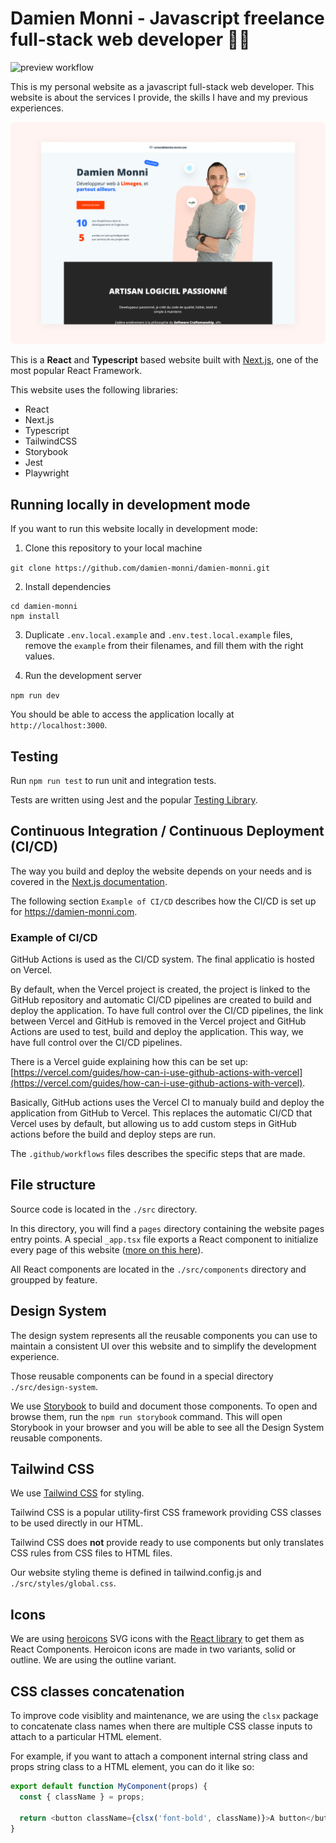 # Damien Monni - Javascript freelance full-stack web developer 👨‍💻

![preview workflow](https://github.com/damien-monni/damien-monni/actions/workflows/preview.yml/badge.svg)

This is my personal website as a javascript full-stack web developer.
This website is about the services I provide, the skills I have and my previous experiences.

![Damien Monni website](public/img/readme-thumbnail.png)

This is a **React** and **Typescript** based website built with [Next.js](https://nextjs.org/), one of the most popular React Framework.

This website uses the following libraries:

- React
- Next.js
- Typescript
- TailwindCSS
- Storybook
- Jest
- Playwright

## Running locally in development mode

If you want to run this website locally in development mode:

1. Clone this repository to your local machine

`git clone https://github.com/damien-monni/damien-monni.git`

2. Install dependencies

```
cd damien-monni
npm install
```

3. Duplicate `.env.local.example` and `.env.test.local.example` files, remove the `example` from their filenames, and fill them with the right values.

4. Run the development server

`npm run dev`

You should be able to access the application locally at `http://localhost:3000`.

## Testing

Run `npm run test` to run unit and integration tests.

Tests are written using Jest and the popular [Testing Library](https://testing-library.com/).

## Continuous Integration / Continuous Deployment (CI/CD)

The way you build and deploy the website depends on your needs and is covered in the [Next.js documentation](https://nextjs.org/docs/deployment).

The following section `Example of CI/CD` describes how the CI/CD is set up for https://damien-monni.com.

### Example of CI/CD

GitHub Actions is used as the CI/CD system.
The final applicatio is hosted on Vercel.

By default, when the Vercel project is created, the project is linked to the GitHub repository and automatic CI/CD pipelines are created to build and deploy the application. To have full control over the CI/CD pipelines, the link between Vercel and GitHub is removed in the Vercel project and GitHub Actions are used to test, build and deploy the application. This way, we have full control over the CI/CD pipelines.

There is a Vercel guide explaining how this can be set up: [https://vercel.com/guides/how-can-i-use-github-actions-with-vercel](https://vercel.com/guides/how-can-i-use-github-actions-with-vercel).

Basically, GitHub actions uses the Vercel CI to manualy build and deploy the application from GitHub to Vercel. This replaces the automatic CI/CD that Vercel uses by default, but allowing us to add custom steps in GitHub actions before the build and deploy steps are run.

The `.github/workflows` files describes the specific steps that are made.

## File structure

Source code is located in the `./src` directory.

In this directory, you will find a `pages` directory containing the website pages entry points. A special `_app.tsx` file exports a React component to initialize every page of this website ([more on this here](https://nextjs.org/docs/advanced-features/custom-app)).

All React components are located in the `./src/components` directory and groupped by feature.

## Design System

The design system represents all the reusable components you can use to maintain a consistent UI over this website and to simplify the development experience.

Those reusable components can be found in a special directory `./src/design-system`.

We use [Storybook](https://storybook.js.org/) to build and document those components. To open and browse them, run the `npm run storybook` command. This will open Storybook in your browser and you will be able to see all the Design System reusable components.

## Tailwind CSS

We use [Tailwind CSS](https://tailwindcss.com/) for styling.

Tailwind CSS is a popular utility-first CSS framework providing CSS classes to be used directly in our HTML.

Tailwind CSS does **not** provide ready to use components but only translates CSS rules from CSS files to HTML files.

Our website styling theme is defined in tailwind.config.js and `./src/styles/global.css`.

## Icons

We are using [heroicons](https://heroicons.com/) SVG icons with the [React library](https://github.com/tailwindlabs/heroicons#react) to get them as React Components.
Heroicon icons are made in two variants, solid or outline. We are using the outline variant.

## CSS classes concatenation

To improve code visiblity and maintenance, we are using the `clsx` package to concatenate class names when there are multiple CSS classe inputs to attach to a particular HTML element.

For example, if you want to attach a component internal string class and props string class to a HTML element, you can do it like so:

```javascript
export default function MyComponent(props) {
  const { className } = props;

  return <button className={clsx('font-bold', className)}>A button</button>;
}
```
